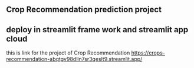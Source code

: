 ## Crop Recommendation prediction project 
## deploy in streamlit frame work and streamlit app cloud 
this is link for the project of Crop Recommendation
https://crops-recommendation-abqtgv98dlln7sr3qeslt9.streamlit.app/
